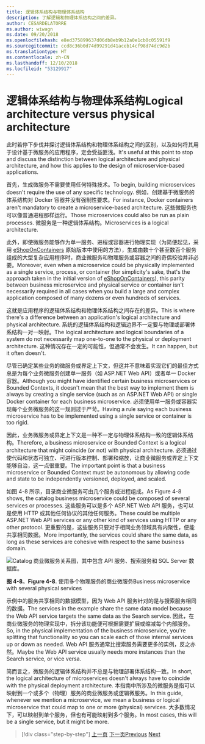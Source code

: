 ```yaml
---
title: 逻辑体系结构与物理体系结构
description: 了解逻辑和物理体系结构之间的差异。
author: CESARDELATORRE
ms.author: wiwagn
ms.date: 09/20/2018
ms.openlocfilehash: e8ed375899637d06db8eb9b12a0e1cb0c05591f9
ms.sourcegitcommit: ccd8c36b0d74d99291d41aceb14cf98d74dc9d2b
ms.translationtype: HT
ms.contentlocale: zh-CN
ms.lasthandoff: 12/10/2018
ms.locfileid: "53129917"
---
```

# <a name="logical-architecture-versus-physical-architecture"></a><span data-ttu-id="6603e-103">逻辑体系结构与物理体系结构</span><span class="sxs-lookup"><span data-stu-id="6603e-103">Logical architecture versus physical architecture</span></span>

<span data-ttu-id="6603e-104">此时若停下步伐并探讨逻辑体系结构和物理体系结构之间的区别，以及如何将其用于设计基于微服务的应用程序，定会受益匪浅。</span><span class="sxs-lookup"><span data-stu-id="6603e-104">It's useful at this point to stop and discuss the distinction between logical architecture and physical architecture, and how this applies to the design of microservice-based applications.</span></span>

<span data-ttu-id="6603e-105">首先，生成微服务不需要使用任何特殊技术。</span><span class="sxs-lookup"><span data-stu-id="6603e-105">To begin, building microservices doesn't require the use of any specific technology.</span></span> <span data-ttu-id="6603e-106">例如，创建基于微服务的体系结构对 Docker 容器并没有强制性要求。</span><span class="sxs-lookup"><span data-stu-id="6603e-106">For instance, Docker containers aren't mandatory to create a microservice-based architecture.</span></span> <span data-ttu-id="6603e-107">这些微服务也可以像普通进程那样运行。</span><span class="sxs-lookup"><span data-stu-id="6603e-107">Those microservices could also be run as plain processes.</span></span> <span data-ttu-id="6603e-108">微服务是一种逻辑体系结构。</span><span class="sxs-lookup"><span data-stu-id="6603e-108">Microservices is a logical architecture.</span></span>

<span data-ttu-id="6603e-109">此外，即使微服务能够作为单一服务、进程或容器进行物理实现（为简便起见，采用 [eShopOnContainers](https://aka.ms/MicroservicesArchitecture) 原始版本中使用的方法），生成由数十个甚至数百个服务组成的大型复杂应用程序时，商业微服务和物理服务或容器之间的奇偶校验并非必要。</span><span class="sxs-lookup"><span data-stu-id="6603e-109">Moreover, even when a microservice could be physically implemented as a single service, process, or container (for simplicity's sake, that's the approach taken in the initial version of [eShopOnContainers](https://aka.ms/MicroservicesArchitecture)), this parity between business microservice and physical service or container isn't necessarily required in all cases when you build a large and complex application composed of many dozens or even hundreds of services.</span></span>

<span data-ttu-id="6603e-110">这就是应用程序的逻辑体系结构和物理体系结构之间存在的差异。</span><span class="sxs-lookup"><span data-stu-id="6603e-110">This is where there's a difference between an application's logical architecture and physical architecture.</span></span> <span data-ttu-id="6603e-111">系统的逻辑体系结构和逻辑边界不一定要与物理或部署体系结构一对一映射。</span><span class="sxs-lookup"><span data-stu-id="6603e-111">The logical architecture and logical boundaries of a system do not necessarily map one-to-one to the physical or deployment architecture.</span></span> <span data-ttu-id="6603e-112">这种情况存在一定的可能性，但通常不会发生。</span><span class="sxs-lookup"><span data-stu-id="6603e-112">It can happen, but it often doesn't.</span></span>

<span data-ttu-id="6603e-113">尽管已确定某些业务的微服务或界定上下文，但这并不意味着实现它们的最佳方式总是为每个业务微服务创建单一服务（如 ASP.NET Web API）或者单一 Docker 容器。</span><span class="sxs-lookup"><span data-stu-id="6603e-113">Although you might have identified certain business microservices or Bounded Contexts, it doesn't mean that the best way to implement them is always by creating a single service (such as an ASP.NET Web API) or single Docker container for each business microservice.</span></span> <span data-ttu-id="6603e-114">必须使用单一服务或容器实现每个业务微服务的这一规则过于严苛。</span><span class="sxs-lookup"><span data-stu-id="6603e-114">Having a rule saying each business microservice has to be implemented using a single service or container is too rigid.</span></span>

<span data-ttu-id="6603e-115">因此，业务微服务或界定上下文是一种不一定与物理体系结构一致的逻辑体系结构。</span><span class="sxs-lookup"><span data-stu-id="6603e-115">Therefore, a business microservice or Bounded Context is a logical architecture that might coincide (or not) with physical architecture.</span></span> <span data-ttu-id="6603e-116">必须通过使代码和状态可独立、可进行版本控制、部署和缩放，让商业微服务或界定上下文能够自治，这一点很重要。</span><span class="sxs-lookup"><span data-stu-id="6603e-116">The important point is that a business microservice or Bounded Context must be autonomous by allowing code and state to be independently versioned, deployed, and scaled.</span></span>

<span data-ttu-id="6603e-117">如图 4-8 所示，目录商业微服务可由几个服务或进程组成。</span><span class="sxs-lookup"><span data-stu-id="6603e-117">As Figure 4-8 shows, the catalog business microservice could be composed of several services or processes.</span></span> <span data-ttu-id="6603e-118">这些服务可以是多个 ASP.NET Web API 服务，也可以是使用 HTTP 或其他任何协议的其他任何服务。</span><span class="sxs-lookup"><span data-stu-id="6603e-118">These could be multiple ASP.NET Web API services or any other kind of services using HTTP or any other protocol.</span></span> <span data-ttu-id="6603e-119">更重要的是，这些服务只要对于相同业务领域具有内聚性，便能共享相同数据。</span><span class="sxs-lookup"><span data-stu-id="6603e-119">More importantly, the services could share the same data, as long as these services are cohesive with respect to the same business domain.</span></span>

![Catalog 商业微服务关系图，其中包含 API 服务、搜索服务和 SQL Server 数据库。](./media/image8.png)

<span data-ttu-id="6603e-121">**图 4-8**。</span><span class="sxs-lookup"><span data-stu-id="6603e-121">**Figure 4-8**.</span></span> <span data-ttu-id="6603e-122">使用多个物理服务的商业微服务</span><span class="sxs-lookup"><span data-stu-id="6603e-122">Business microservice with several physical services</span></span>

<span data-ttu-id="6603e-123">示例中的服务共享相同的数据模型，因为 Web API 服务针对的是与搜索服务相同的数据。</span><span class="sxs-lookup"><span data-stu-id="6603e-123">The services in the example share the same data model because the Web API service targets the same data as the Search service.</span></span> <span data-ttu-id="6603e-124">因此，在商业微服务的物理实现中，拆分该功能便可根据需要扩展或缩减每个内部服务。</span><span class="sxs-lookup"><span data-stu-id="6603e-124">So, in the physical implementation of the business microservice, you're splitting that functionality so you can scale each of those internal services up or down as needed.</span></span> <span data-ttu-id="6603e-125">Web API 服务通常比搜索服务需要更多的实例，反之亦然。</span><span class="sxs-lookup"><span data-stu-id="6603e-125">Maybe the Web API service usually needs more instances than the Search service, or vice versa.</span></span>

<span data-ttu-id="6603e-126">简而言之，微服务的逻辑体系结构并不总是与物理部署体系结构一致。</span><span class="sxs-lookup"><span data-stu-id="6603e-126">In short, the logical architecture of microservices doesn't always have to coincide with the physical deployment architecture.</span></span> <span data-ttu-id="6603e-127">本指南中所涉及的微服务是指可以映射到一个或多个（物理）服务的商业微服务或逻辑微服务。</span><span class="sxs-lookup"><span data-stu-id="6603e-127">In this guide, whenever we mention a microservice, we mean a business or logical microservice that could map to one or more (physical) services.</span></span> <span data-ttu-id="6603e-128">大多数情况下，可以映射到单个服务，但也有可能映射到多个服务。</span><span class="sxs-lookup"><span data-stu-id="6603e-128">In most cases, this will be a single service, but it might be more.</span></span>

>[!div class="step-by-step"]
><span data-ttu-id="6603e-129">[上一页](data-sovereignty-per-microservice.md)
>[下一页](distributed-data-management.md)</span><span class="sxs-lookup"><span data-stu-id="6603e-129">[Previous](data-sovereignty-per-microservice.md)
[Next](distributed-data-management.md)</span></span>